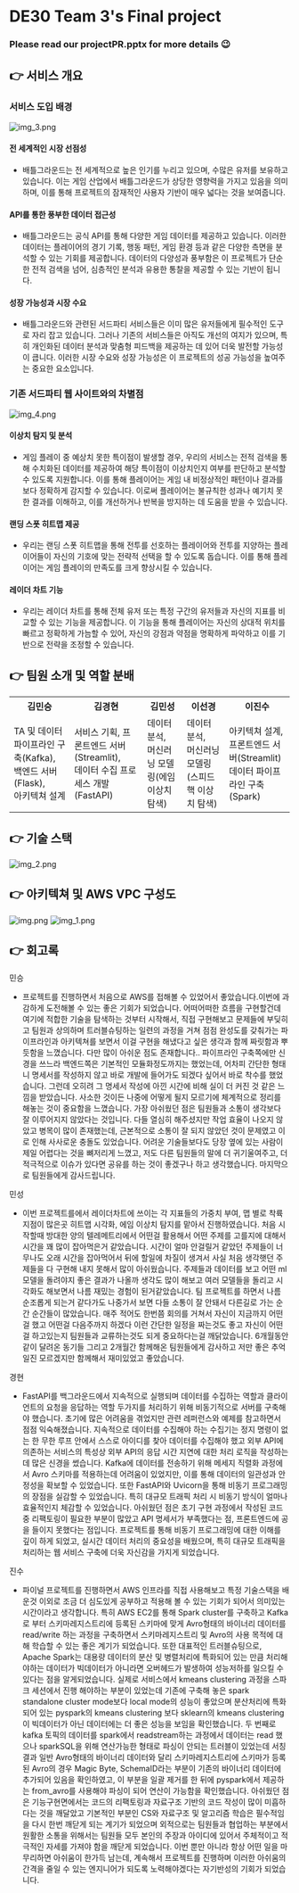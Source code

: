 # DE30 Team 3's Final project

### Please read our projectPR.pptx for more details  😉
## 👉 서비스 개요
### 서비스 도입 배경
![img_3.png](img/img_3.png)
#### 전 세계적인 시장 선점성
   * 배틀그라운드는 전 세계적으로 높은 인기를 누리고 있으며, 수많은 유저를 보유하고 있습니다. 이는 게임 산업에서 배틀그라운드가 상당한 영향력을 가지고 있음을 의미하며, 이를 통해 프로젝트의 잠재적인 사용자 기반이 매우 넓다는 것을 보여줍니다.
#### API를 통한 풍부한 데이터 접근성
   * 배틀그라운드는 공식 API를 통해 다양한 게임 데이터를 제공하고 있습니다. 이러한 데이터는 플레이어의 경기 기록, 행동 패턴, 게임 환경 등과 같은 다양한 측면을 분석할 수 있는 기회를 제공합니다. 데이터의 다양성과 풍부함은 이 프로젝트가 단순한 전적 검색을 넘어, 심층적인 분석과 유용한 통찰을 제공할 수 있는 기반이 됩니다.
#### 성장 가능성과 시장 수요
   * 배틀그라운드와 관련된 서드파티 서비스들은 이미 많은 유저들에게 필수적인 도구로 자리 잡고 있습니다. 그러나 기존의 서비스들은 아직도 개선의 여지가 있으며, 특히 개인화된 데이터 분석과 맞춤형 피드백을 제공하는 데 있어 더욱 발전할 가능성이 큽니다. 이러한 시장 수요와 성장 가능성은 이 프로젝트의 성공 가능성을 높여주는 중요한 요소입니다.

### 기존 서드파티 웹 사이트와의 차별점
![img_4.png](img/img_4.png)
#### 이상치 탐지 및 분석
   * 게임 플레이 중 예상치 못한 특이점이 발생할 경우, 우리의 서비스는 전적 검색을 통해 수치화된 데이터를 제공하여 해당 특이점이 이상치인지 여부를 판단하고 분석할 수 있도록 지원합니다. 이를 통해 플레이어는 게임 내 비정상적인 패턴이나 결과를 보다 정확하게 감지할 수 있습니다. 이로써 플레이어는 불규칙한 성과나 예기치 못한 결과를 이해하고, 이를 개선하거나 반복을 방지하는 데 도움을 받을 수 있습니다.
#### 랜딩 스폿 히트맵 제공
   * 우리는 랜딩 스폿 히트맵을 통해 전투를 선호하는 플레이어와 전투를 지양하는 플레이어들이 자신의 기호에 맞는 전략적 선택을 할 수 있도록 돕습니다. 이를 통해 플레이어는 게임 플레이의 만족도를 크게 향상시킬 수 있습니다.
#### 레이더 차트 기능
   * 우리는 레이더 차트를 통해 전체 유저 또는 특정 구간의 유저들과 자신의 지표를 비교할 수 있는 기능을 제공합니다. 이 기능을 통해 플레이어는 자신의 상대적 위치를 빠르고 정확하게 가늠할 수 있어, 자신의 강점과 약점을 명확하게 파악하고 이를 기반으로 전략을 조정할 수 있습니다.

## 👉 팀원 소개 및 역할 분배
<table>
    <tr>
        <th>김민승<br></th>
        <th>김경현</th>
        <th>김민성</th>
        <th>이선경</th>
        <th>이진수</th>
    </tr>
    <tr>
        <td>TA 및 데이터 파이프라인 구축(Kafka),<br>백엔드 서버(Flask),<br>아키텍쳐 설계</td>
        <td>서비스 기획, 프론트엔드 서버(Streamlit),<br>데이터 수집 프로세스 개발(FastAPI)<br></td>
        <td>데이터 분석,<br>머신러닝 모델링(에임 이상치 탐색)</td>
        <td>데이터 분석,<br>머신러닝 모델링(스피드핵 이상치 탐색)</td>
        <td>아키텍쳐 설계, <br> 프론트엔드 서버(Streamlit)<br>데이터 파이프라인 구축(Spark)</td>
    </tr>
</table>

## 👉 기술 스택

![img_2.png](img/img_2.png)

## 👉 아키텍쳐 및 AWS VPC 구성도 
![img.png](img/img.png)
![img_1.png](img/img_1.png)

## 👉 회고록
민승 
* 프로젝트를 진행하면서 처음으로 AWS를 접해볼 수 있었어서 좋았습니다.이번에 과감하게 도전해볼 수 있는 좋은 기회가 되었습니다.
어떠어떠한 흐름을 구현할건데 여기에 적합한 기술을 탐색하는 것부터 시작해서, 직접 구현해보고 문제들에 부딪히고 팀원과 상의하며 트러블슈팅하는 일련의 과정을 거쳐 점점 완성도를 갖춰가는 파이프라인과 아키텍쳐를 보면서 이걸 구현을 해냈다고 싶은 생각과 함께 짜릿함과 뿌듯함을 느꼈습니다.
다만 많이 아쉬운 점도 존재합니다..
파이프라인 구축쪽에만 신경을 쓰느라 백엔드쪽은 기본적인 모듈화정도까지는 했었는데, 어차피 간단한 형태니 명세서를 작성하지 않고 바로 개발에 들어가도 되겠다 싶어서 바로 착수를 했었습니다. 그런데 오히려 그 명세서 작성에 아낀 시간에 비해 실이 더 커진 것 같은 느낌을 받았습니다. 사소한 것이든 나중에 어떻게 될지 모르기에 체계적으로 정리를 해놓는 것이 중요함을 느꼈습니다.
가장 아쉬웠던 점은 팀원들과 소통이 생각보다 잘 이루어지지 않았다는 것입니다. 다들 열심히 해주셨지만 작업 효율이 나오지 않았고 병목이 많이 존재했는데, 근본적으로 소통이 잘 되지 않았던 것이 문제였고 이로 인해 사사로운 충돌도 있었습니다. 어려운 기술들보다도 당장 옆에 있는 사람이 제일 어렵다는 것을 뼈저리게 느꼈고, 저도 다른 팀원들의 말에 더 귀기울여주고, 더 적극적으로 이슈가 있다면 공유를 하는 것이 좋겠구나 하고 생각했습니다. 마지막으로 팀원들에게 감사드립니다.

민성 
* 이번 프로젝트를에서 레이더차트에 쓰이는 각 지표들의 가중치 부여, 맵 별로 착륙지점이 많은곳 히트맵 시각화, 에임 이상치 탐지를 맡아서 진행하였습니다. 처음 시작할때 방대한 양의 텔레메트리에서 어떤걸 활용해서 어떤 주제를 고를지에 대해서 시간을 꽤 많이 잡아먹은거 같았습니다. 시간이 얼마 안걸릴거 같았던 주제들이 너무나도 오래 시간을 잡아먹어서 뒤에 할일에 차질이 생겨서 사실 처음 생각햇던 주제들을 다 구현해 내지 못해서 많이 아쉬웠습니다.
  주제들과 데이터를 보고 어떤 ml 모델을 돌려야지 좋은 결과가 나올까 생각도 많이 해보고 여러 모델들을 돌리고 시각화도 해보면서 나름 재밌는 경험이 된거같았습니다. 
  팀 프로젝트를 하면서 나름 순조롭게 되는거 같다가도 나중가서 보면 다들 소통이 잘 안돼서 다른길로 가는 순간 순간들이 많았습니다. 매주 적어도 한번쯤 회의를 거쳐서 자신이 지금까지 어떤걸 했고 어떤걸 다음주까지 하겠다 이런 간단한 일정을 짜는것도 좋고 자신이 어떤걸 하고있는지 팀원들과 교류하는것도 되게 중요하다는걸 깨닭았습니다.
  6개월동안 같이 달려온 동기들 그리고 2개월간 함께해온 팀원들에게 감사하고 저만 좋은 추억일진 모르겠지만 함께해서 재미있었고 좋았습니다.

경현  
* FastAPI를 백그라운드에서 지속적으로 실행되며 데이터를 수집하는 역할과 클라이언트의 요청을 응답하는 역할 두가지를 처리하기 위해 비동기적으로 서버를 구축해야 했습니다. 초기에 많은 어려움을 겪었지만 관련 레퍼런스와 예제를 참고하면서 점점 익숙해졌습니다.
지속적으로 데이터를 수집해야 하는 수집기는 정지 명령이 없는 한 무한 루프 안에서 스스로 아이디를 찾아 데이터를 수집해야 했고 외부 API에 의존하는 서비스의 특성상 외부 API의 응답 시간 지연에 대한 처리 로직을 작성하는 데 많은 신경을 썼습니다. Kafka에 데이터를 전송하기 위해 메세지 직렬화 과정에서 Avro 스키마를 적용하는데 어려움이 있었지만, 이를 통해 데이터의 일관성과 안정성을 확보할 수 있었습니다.
또한 FastAPI와 Uvicorn을 통해 비동기 프로그래밍의 장점을 실감할 수 있었습니다. 특히 대규모 트래픽 처리 시 비동기 방식이 얼마나 효율적인지 체감할 수 있었습니다.
아쉬웠던 점은 초기 구현 과정에서 작성된 코드 중 리팩토링이 필요한 부분이 많았고 API 명세서가 부족했다는 점, 프론트엔드에 공을 들이지 못했다는 점입니다.
프로젝트를 통해 비동기 프로그래밍에 대한 이해를 깊이 하게 되었고, 실시간 데이터 처리의 중요성을 배웠으며, 특히 대규모 트래픽을 처리하는 웹 서비스 구축에 더욱 자신감을 가지게 되었습니다.

진수
* 파이널 프로젝트를 진행하면서 AWS 인프라를 직접 사용해보고 특정 기술스택을 배운것 이외로 조금 더 심도있게 공부하고 적용해 볼 수 있는 기회가 되어서 의미있는 시간이라고 생각합니다. 특히 AWS EC2를 통해 Spark cluster를 구축하고 Kafka로 부터 스키마레지스트리에 등록된 스키마에 맞게 Avro형태의 바이너리 데이터를 read/write
하는 과정을 구축하면서 스키마레지스트리 및 Avro의 사용 목적에 대해 학습할 수 있는 좋은 계기가 되었습니다. 또한 대표적인 트러블슈팅으로, Apache Spark는 대용량 데이터의 분산 및 병렬처리에 특화되어 있는 만큼 
처리해야하는 데이터가 빅데이터가 아니라면 오버헤드가 발생하여 성능저하를 일으킬 수 있다는 점을 알게되었습니다. 실제로 서비스에서 kmeans clustering 과정을 스파크 세션에서 진행
해야하는 부분이 있었는데 기존에 구축해 놓은 spark standalone cluster mode보다 local mode의 성능이 좋았으며 분산처리에 특화되어 있는 pyspark의 kmeans clustering 보다 
sklearn의 kmeans clustering이 빅데이터가 아닌 데이터에는 더 좋은 성능을 보임을 확인했습니다. 두 번째로 kafka 토픽의 데이터를 spark에서 readstream하는 과정에서 데이터는 read 했으나 sparkSQL을 위해 연산가능한 형태로 파싱이 안되는 트러블이 있었는데
서칭결과 일반 Avro형태의 바이너리 데이터와 달리 스키마레지스트리에 스키마가 등록된 Avro의 경우 Magic Byte, SchemaID라는 부분이 기존의 바이너리 데이터에 추가되어 있음을 확인하였고,
이 부분을 일괄 제거를 한 뒤에 pyspark에서 제공하는 from_avro를 사용해야 파싱이 되어 연산이 가능함을 확인했습니다. 아쉬웠던 점은 기능구현면에서는 코드의 리팩토링과 자료구조 기반의 코드 작성이 많이 미흡하다는 것을 깨달았고 기본적인 부분인 CS와 자료구조 및 알고리즘 학습은 필수적임을 다시 한번 깨닫게 되는 계기가 되었으며
외적으로는 팀원들과 협업하는 부분에서 원활한 소통을 위해서는 팀원들 모두 본인의 주장과 아이디에 있어서 주체적이고 적극적인 자세를 가져야 함을 깨닫게 되었습니다. 이번 뿐만 아니라 항상 어떤 일을 마무리하면 아쉬움이 한가득 남는데, 계속해서 프로젝트를 진행하며 이러한 아쉬움의 간격을 줄일 수 있는 엔지니어가 되도록 노력해야겠다는 자기반성의 기회가 되었습니다. 
